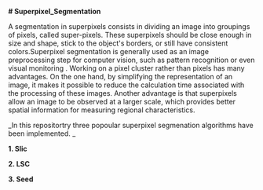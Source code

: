 **# Superpixel_Segmentation**

A segmentation in superpixels consists in dividing an image into groupings of pixels, called super-pixels. These superpixels should be close enough in size and shape, stick to the object's borders, or still have consistent colors.Superpixel segmentation is generally used as an image preprocessing step for computer vision, such as pattern recognition or even visual monitoring . Working on a pixel cluster rather than pixels has many advantages. On the one hand, by simplifying the representation of an image, it makes it possible to reduce the calculation time associated with the processing of these images. Another advantage is that superpixels allow an image to be observed at a larger scale, which provides better spatial information for measuring regional characteristics.

_In this repositortry three popoular superpixel segmenation algorithms have been implemented. _

**1. Slic**


**2. LSC**

**3. Seed**
